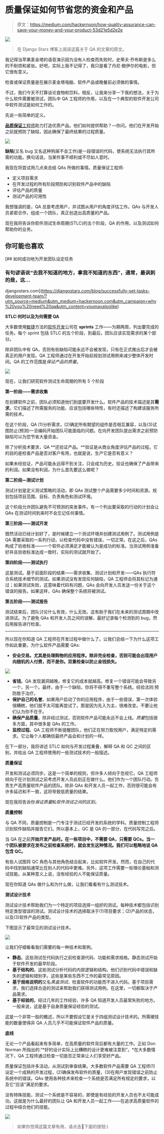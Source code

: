 # 质量保证如何节省您的资金和产品

> 原文：<https://medium.com/hackernoon/how-quality-assurance-can-save-your-money-and-your-product-53d21e5d2e2e>

![](img/eb9815ce8fb66437c5495e2aa0262d7f.png)

> 在 Django Stars 博客上阅读这篇关于 QA 的文章的原文。

我记得当苹果麦金塔的语音演示因为没有人检查而失败时，史蒂夫·乔布斯是多么的不耐烦和紧张。好吧，实际上我不记得了，我只是看了丹尼·鲍伊尔的电影，但它很有意义。

检查或保证质量是在展示麦金塔电脑、软件产品或晚餐前必须做的事情。

不过，我们今天不打算谈论食物和饮料。相反，让我来分享一下我的想法，关于为什么软件需要被测试，团队中 QA 工程师的作用，以及在一个典型的软件开发公司中软件测试是如何工作的。

先说一些简单的定义。

[**品质保证**工程师](https://djangostars.com/services/python-django-development/?utm_source=medium&utm_medium=hackernoon.com&utm_campaign=why%20you%20need%20qa&utm_content=Quality%20Assurance%20engineers)助力打造优质产品。他们如何提供帮助？—你问。他们在开发开始之前就预防了缺陷，因此确保了最终结果的过程质量。

[![](img/04092f1675fd9c015deb5785f1b4be07.png)](https://djangostars.com/services/python-django-development/?utm_source=medium&utm_medium=hackernoon.com&utm_campaign=why%20you%20need%20qa&utm_content=banner_services)

**缺陷**(又名 bug 又名这种狗屎不会工作)是一段错误的代码，使系统无法执行其所需的功能。换句话说，当某件事不顺利或不尽如人意时。

我现在将尝试用几点来总结 QAs 所做的事情。质量保证工程师:

*   定义项目需求
*   在开发过程的所有阶段预防和识别软件产品中的缺陷
*   评估产品的质量
*   测试产品的可用性

我想强调的是，QA 总是考虑用户，并试图从用户的角度评估工作。QAs 与开发人员紧密合作，组成一个团队，真正创造出高质量的产品。

现在我将告诉你软件测试生命周期(STLC)的五个阶段，QA 的作用，以及测试如何帮助你的业务。

## 你可能也喜欢

[](https://djangostars.com/blog/successfully-set-tasks-development-team/?utm_source=medium&utm_medium=hackernoon.com&utm_campaign=why%20you%20need%20qa&utm_content=youmayalsolike) [## 如何成功地为开发团队设定任务

### 有句谚语说“去我不知道的地方，拿我不知道的东西”，通常，最讽刺的是，这…

djangostars.com](https://djangostars.com/blog/successfully-set-tasks-development-team/?utm_source=medium&utm_medium=hackernoon.com&utm_campaign=why%20you%20need%20qa&utm_content=youmayalsolike) 

**STLC:何时以及为何需要 QA**

大多数使用[敏捷](https://hackernoon.com/tagged/agile)方法的[软件开发](https://hackernoon.com/tagged/software-development)公司在 **sprints** 工作——为期两周，列出要完成的任务。每个 sprint 包括 STLC 的五个阶段，到最后，团队应该实现需求的某个部分。

除非团队中有 QA，否则有些缺陷可能永远不会被发现，只有在正式推出后才会被真正的用户发现。QA 工程师通过在开发开始前规划测试用例来减少整体开发时间。QA 的工作范围是*保证产品的质量*。

![](img/c3c647b804b56c82032816267b72c785.png)

现在，让我们研究软件测试生命周期的所有 5 个阶段

**第一阶段——需求收集**

在创建软件之前，团队必须知道他们到底要开发什么。软件产品的技术描述是其**需求**。它们描述了所需服务的功能、应该包括哪些特性，有时还描述了构建该服务所需的技术。

在这个阶段，QA (1)分析需求，(2)确定所有期望的组件是否相互兼容，以及(3)试图防止(预测)一旦编码开始团队可能面临的问题。在向开发团队提出需求之前预防缺陷可以为您节省大量资金。

除了分析技术要求，QA **还验证产品。**验证是从商业角度评估产品的过程。它的目的是检查产品是否对客户有用，也就是说，生产它是否有意义？

如果未经验证，产品可能永远得不到关注，只会成为历史。验证也确保了产品带来的利润。如果没有利润，为什么首先要这么做呢？

**第二阶段—测试计划**

测试计划是定义测试策略的活动，即 QAs 测试整个产品需要多少时间和资源。规划包括项目范围、目标、负责角色和测试环境。

这个阶段允许团队避免不可预测的突发事件。有一个列出要采取的行动的计划会让 QAs 在测试时间到来时不会忘记任何事情。

**第三阶段——测试开发**

既然活动已经计划好了，是时候建立一个测试环境并创建测试用例了。测试用例是 QA 需要采取的一系列行动，以检查代码中没有错误，一切正常。在这之后，QAs 构成了验收标准——一个软件必须满足才能被认为是成功的标准。当测试用例准备好并且验收标准达成一致时，实际的测试就开始了。

**第四阶段——测试执行**

这是测试。基于前面阶段的结果——需求收集、测试计划和开发——QAs 执行符合系统技术细节的测试。如果测试没有发现任何缺陷，QA 工程师会将其标记为通过；如果测试失败，这意味着代码有问题，QAs 会向开发人员发送一份关于这个错误的报告。如果这样，QAs 确保整个系统将被测试。

**第五阶段——测试报告**

测试结束后，团队讨论什么有效，什么无效。这有助于我们在未来的测试周期中改进测试。为了避免 QAs 和开发人员之间的误解，最好记录每个检测到的 bug，然后用报告进行检查。

___________________________________________________________________

所以现在你知道 QA 工程师在开发过程中做什么了。让我们总结一下为什么这项工作如此重要。为什么软件产品需要 QAs:

*   **安全交易。尤其是处理购物的应用程序。除非完全检查，否则可能会出现用户向随机的人付费，而不是你。双重检查以防止金钱损失。**

![](img/bb13542196d717e309e06f38b871257b.png)

*   **省钱**。QA 发现漏洞越晚，修复它的成本就越高。修复一个错误可能会导致另一个，另一个。最终，由于一个缺陷，你将不得不重写整个系统。经验法则:预防胜于治疗。
*   **保护自己的名誉**。如果用户启动了你的应用程序，由于一些错误，第一次体验很糟糕，他们就不太可能再尝试了。那是因为先入为主，很难改变。不要让他们认为你不在乎。
*   **确保产品质量**。除非经过测试，否则软件产品可能永远不会上线。*质量*包括很多方面，其中很多是 QAs 的工作。
*   **监控过程**。QA 工程师不断提醒团队，他们正在努力取悦用户，满足特定的需求。它让每个人都确信最终产品会和计划的一样。

在下一部分，我将讲述 STLC 如何与开发过程重叠，解释 QA 和 QC 之间的区别，并给出 QA 工程师使用的一些测试技术的一般描述。

**质量保证**

开发和测试必须同步。这是一个简单的规则，但许多人倾向于忽视它。QA 工程师倾向于在计划测试之前考虑开发人员此刻正在做什么。他们作为一个团队行动。负责生产高质量软件产品的团队。除非 QAs 和开发人员一起工作，否则很可能会有许多延迟和不一致，这将导致低质量的结果。

现在我将告诉你*保证质量*和*软件测试之间的区别。*

**质量控制**

与 QA 不同，质量控制是一门专注于测试已经开发的系统的学科。质量控制工程师识别软件缺陷并报告它们。所以基本上，QC 是 QA 的一部分，在代码写完之后。

当 QA 在之前**开始开发产品时。在一些项目中，不需要 QA，只需要 QCs。当一个团队被要求在发布之前检查系统时，就会发生这种情况。我们可以粗略地说 QA 包含 QC。**

有些人试图将 QC 角色与其他角色结合起来，比如软件开发。然而，在自己的代码中找到缺陷通常比在别人的代码中更难。另外，这项工作需要一些理论基础和测试技能。从某种意义上说，没有经验的人不能保证质量。

现在你知道 QAs 做什么和为什么做，让我们看看有什么测试技术。

**测试设计技术**

测试设计技术帮助我们为一个特定的项目选择一组好的测试。每种技术都包括识别特定类型错误的测试。测试设计技术的选择取决于(1)项目要求；(2)产品的状态，以及(3)软件产品的类型。

下图显示了最常见的测试设计技术。

![](img/efcc133cc6941b34ed1e9f155e463c6b.png)

让我们仔细看看我们需要的每一种技术和案例。

*   **静态**。这些测试在代码执行之前检查源代码、功能和需求规格。静态测试开始于软件开发的最早阶段。
*   **基于结构的**。这些测试分析代码的内部逻辑和结构。他们识别代码中错误和缺失的逻辑和错别字。这些是某些东西不工作的最常见原因。
*   **基于规格说明的**又名*黑盒测试*，检查软件的功能而不进入代码。基于项目需求，我们选择合适的测试来帮助我们获得测试用例。在这里，一切都取决于产品需求。
*   **基于经验的**。经过几年的工作经验，许多 QA 知道开发人员最常失败的地方。一般来说，这是基于自身质量保证经验的测试。

这是一个非常一般的概述，所以不要假设它是关于四组测试设计技术的。所需硬技能的数量使得非 QA 人员几乎不可能保证软件产品的质量。

**底线**

无论一个产品看起来有多简单，在高质量的软件背后都有大量的工作。正如 Don Norman 所指出的:“*好的设计实际上比糟糕的设计更难被注意到”。*在大多数情况下，QA 工程师通过检查一切是否正常来让人们享受好产品。

质量保证包括许多活动，从测试到审查结果。大多数软件产品需要 QA 工程师(1)设定一个成熟的开发过程，(2)确保发布软件的质量，(3)在用户发现错误之前防止系统中的错误。QAs 使用各种技术来检查一个系统是否满足所有规定的要求，以及它“应该”满足的要求。

没有特殊技能，测试一个系统是不容易的，即使是有经验的开发人员也不太可能成功。这就是为什么最好的团队让 QA 和开发人员一起工作——在追求高质量软件的过程中结合他们的技能。

[![](img/d955ff17fd2b0942b47c0d1643bb25f3.png)](https://djangostars.com/services/python-django-development/?utm_source=medium&utm_medium=hackernoon.com&utm_campaign=why%20you%20need%20qa&utm_content=banner_end)

> 如果你觉得这篇文章有用，请点击👏下面的按钮:)
